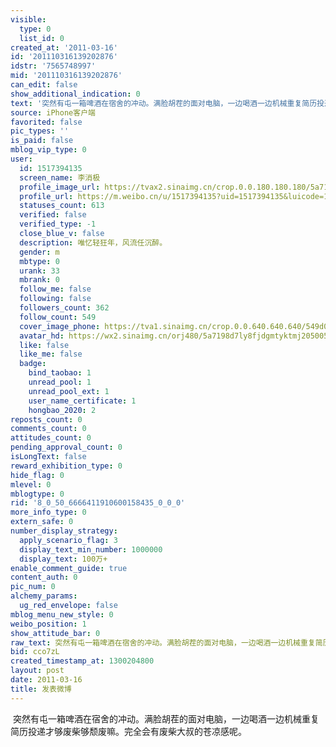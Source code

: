 ```yaml
---
visible:
  type: 0
  list_id: 0
created_at: '2011-03-16'
id: '201110316139202876'
idstr: '7565748997'
mid: '201110316139202876'
can_edit: false
show_additional_indication: 0
text: '突然有屯一箱啤酒在宿舍的冲动。满脸胡茬的面对电脑，一边喝酒一边机械重复简历投递才够废柴够颓废嘛。完全会有废柴大叔的苍凉感呢。 '
source: iPhone客户端
favorited: false
pic_types: ''
is_paid: false
mblog_vip_type: 0
user:
  id: 1517394135
  screen_name: 李消极
  profile_image_url: https://tvax2.sinaimg.cn/crop.0.0.180.180.180/5a7198d7ly8fjdgmtyktmj20500500so.jpg?KID=imgbed,tva&Expires=1606400175&ssig=4xLk0FB994
  profile_url: https://m.weibo.cn/u/1517394135?uid=1517394135&luicode=10000011&lfid=2304131517394135_-_WEIBO_SECOND_PROFILE_WEIBO
  statuses_count: 613
  verified: false
  verified_type: -1
  close_blue_v: false
  description: 唯忆轻狂年，风流任沉醉。
  gender: m
  mbtype: 0
  urank: 33
  mbrank: 0
  follow_me: false
  following: false
  followers_count: 362
  follow_count: 549
  cover_image_phone: https://tva1.sinaimg.cn/crop.0.0.640.640.640/549d0121tw1egm1kjly3jj20hs0hsq4f.jpg
  avatar_hd: https://wx2.sinaimg.cn/orj480/5a7198d7ly8fjdgmtyktmj20500500so.jpg
  like: false
  like_me: false
  badge:
    bind_taobao: 1
    unread_pool: 1
    unread_pool_ext: 1
    user_name_certificate: 1
    hongbao_2020: 2
reposts_count: 0
comments_count: 0
attitudes_count: 0
pending_approval_count: 0
isLongText: false
reward_exhibition_type: 0
hide_flag: 0
mlevel: 0
mblogtype: 0
rid: '8_0_50_6666411910600158435_0_0_0'
more_info_type: 0
extern_safe: 0
number_display_strategy:
  apply_scenario_flag: 3
  display_text_min_number: 1000000
  display_text: 100万+
enable_comment_guide: true
content_auth: 0
pic_num: 0
alchemy_params:
  ug_red_envelope: false
mblog_menu_new_style: 0
weibo_position: 1
show_attitude_bar: 0
raw_text: 突然有屯一箱啤酒在宿舍的冲动。满脸胡茬的面对电脑，一边喝酒一边机械重复简历投递才够废柴够颓废嘛。完全会有废柴大叔的苍凉感呢。 ​​​
bid: cco7zL
created_timestamp_at: 1300204800
layout: post
date: 2011-03-16
title: 发表微博
---
```


![]()
突然有屯一箱啤酒在宿舍的冲动。满脸胡茬的面对电脑，一边喝酒一边机械重复简历投递才够废柴够颓废嘛。完全会有废柴大叔的苍凉感呢。 
